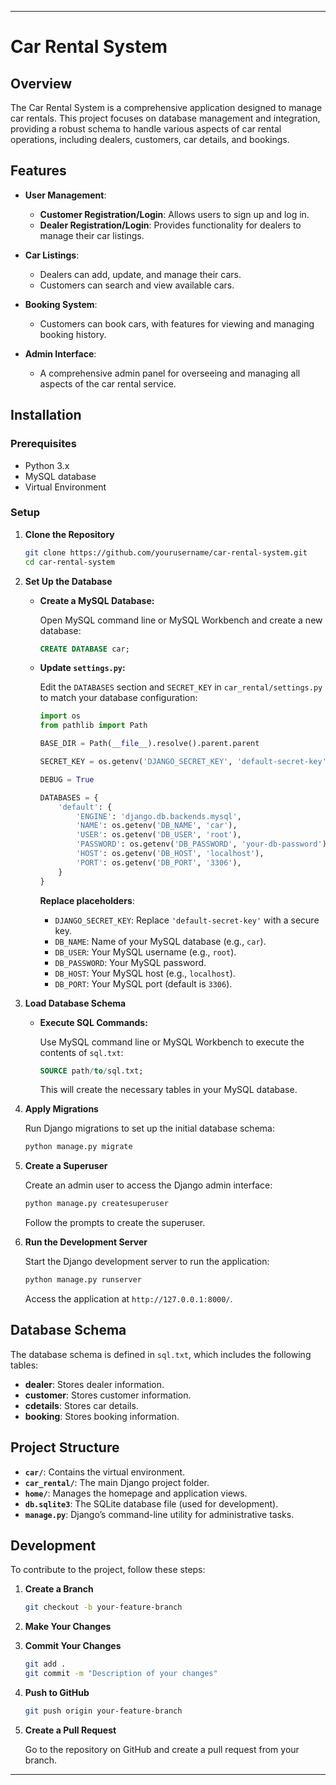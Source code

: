 
---

# Car Rental System

## Overview

The Car Rental System is a comprehensive application designed to manage car rentals. This project focuses on database management and integration, providing a robust schema to handle various aspects of car rental operations, including dealers, customers, car details, and bookings. 

## Features

- **User Management**: 
  - **Customer Registration/Login**: Allows users to sign up and log in.
  - **Dealer Registration/Login**: Provides functionality for dealers to manage their car listings.
  
- **Car Listings**: 
  - Dealers can add, update, and manage their cars.
  - Customers can search and view available cars.

- **Booking System**: 
  - Customers can book cars, with features for viewing and managing booking history.
  
- **Admin Interface**: 
  - A comprehensive admin panel for overseeing and managing all aspects of the car rental service.

## Installation

### Prerequisites

- Python 3.x
- MySQL database
- Virtual Environment

### Setup

1. **Clone the Repository**

   ```bash
   git clone https://github.com/yourusername/car-rental-system.git
   cd car-rental-system
   ```

2. **Set Up the Database**

   - **Create a MySQL Database:**

     Open MySQL command line or MySQL Workbench and create a new database:

     ```sql
     CREATE DATABASE car;
     ```

   - **Update `settings.py`:**

     Edit the `DATABASES` section and `SECRET_KEY` in `car_rental/settings.py` to match your database configuration:

     ```python
     import os
     from pathlib import Path

     BASE_DIR = Path(__file__).resolve().parent.parent

     SECRET_KEY = os.getenv('DJANGO_SECRET_KEY', 'default-secret-key')

     DEBUG = True

     DATABASES = {
         'default': {
             'ENGINE': 'django.db.backends.mysql',
             'NAME': os.getenv('DB_NAME', 'car'),
             'USER': os.getenv('DB_USER', 'root'),
             'PASSWORD': os.getenv('DB_PASSWORD', 'your-db-password'),
             'HOST': os.getenv('DB_HOST', 'localhost'),
             'PORT': os.getenv('DB_PORT', '3306'),
         }
     }
     ```

     **Replace placeholders**:
     - `DJANGO_SECRET_KEY`: Replace `'default-secret-key'` with a secure key.
     - `DB_NAME`: Name of your MySQL database (e.g., `car`).
     - `DB_USER`: Your MySQL username (e.g., `root`).
     - `DB_PASSWORD`: Your MySQL password.
     - `DB_HOST`: Your MySQL host (e.g., `localhost`).
     - `DB_PORT`: Your MySQL port (default is `3306`).

3. **Load Database Schema**

   - **Execute SQL Commands:**

     Use MySQL command line or MySQL Workbench to execute the contents of `sql.txt`:

     ```sql
     SOURCE path/to/sql.txt;
     ```

     This will create the necessary tables in your MySQL database.

4. **Apply Migrations**

   Run Django migrations to set up the initial database schema:

   ```bash
   python manage.py migrate
   ```

5. **Create a Superuser**

   Create an admin user to access the Django admin interface:

   ```bash
   python manage.py createsuperuser
   ```

   Follow the prompts to create the superuser.

6. **Run the Development Server**

   Start the Django development server to run the application:

   ```bash
   python manage.py runserver
   ```

   Access the application at `http://127.0.0.1:8000/`.

## Database Schema

The database schema is defined in `sql.txt`, which includes the following tables:
- **dealer**: Stores dealer information.
- **customer**: Stores customer information.
- **cdetails**: Stores car details.
- **booking**: Stores booking information.

## Project Structure

- **`car/`**: Contains the virtual environment.
- **`car_rental/`**: The main Django project folder.
- **`home/`**: Manages the homepage and application views.
- **`db.sqlite3`**: The SQLite database file (used for development).
- **`manage.py`**: Django’s command-line utility for administrative tasks.

## Development

To contribute to the project, follow these steps:

1. **Create a Branch**

   ```bash
   git checkout -b your-feature-branch
   ```

2. **Make Your Changes**

3. **Commit Your Changes**

   ```bash
   git add .
   git commit -m "Description of your changes"
   ```

4. **Push to GitHub**

   ```bash
   git push origin your-feature-branch
   ```

5. **Create a Pull Request**

   Go to the repository on GitHub and create a pull request from your branch.



---
